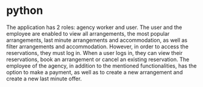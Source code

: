 # python
The application has 2 roles: agency worker and user. The user and the employee are enabled to view all arrangements, the most popular arrangements,
last minute arrangements and accommodation, as well as filter arrangements and accommodation. However, in order to access the reservations, they must log in.
When a user logs in, they can view their reservations, book an arrangement or cancel an existing reservation.
The employee of the agency, in addition to the mentioned functionalities, has the option to make a payment, as well as to create a new arrangement and create a new last minute offer.
